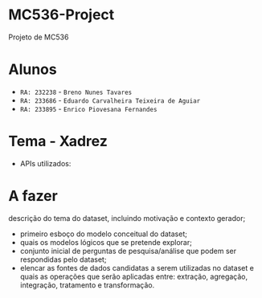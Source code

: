 # MC536-Project
Projeto de MC536

# Alunos
* `RA: 232238` - `Breno Nunes Tavares`
* `RA: 233686` - `Eduardo Carvalheira Teixeira de Aguiar`
* `RA: 233895` - `Enrico Piovesana Fernandes`

# Tema - Xadrez

* APIs utilizados: 

# A fazer

descrição do tema do dataset, incluindo motivação e contexto gerador;
* primeiro esboço do modelo conceitual do dataset;
* quais os modelos lógicos que se pretende explorar;
* conjunto inicial de perguntas de pesquisa/análise que podem ser respondidas pelo
dataset;
* elencar as fontes de dados candidatas a serem utilizadas no dataset e quais as
operações que serão aplicadas entre: extração, agregação, integração, tratamento e
transformação.
